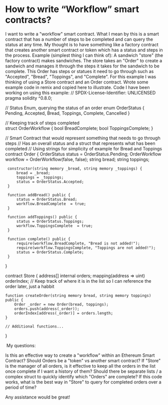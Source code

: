 
# How to write “Workflow” smart contracts?

I want to write a "workflow" smart contract. What I mean by this is a smart contract that has a number of steps to be completed and can query the status at any time. My thought is to have something like a factory contract that creates another smart contract or token which has a status and steps in the process.
Example (simplest thing I can think of):
A sandwich "store" (the factory contract) makes sandwiches. The store takes an "Order" to create a sandwich and manages it through the steps it takes for the sandwich to be complete. This Order has steps or statues it need to go through such as "Accepted", "Bread", "Toppings",  and "Complete".
For this example I was thinking of using a Store contract and an Order contract. Wrote some example code in remix and copied here to illustrate.
Code I have been working on using this example:
// SPDX-License-Identifier: UNLICENSED
pragma solidity ^0.8.0;

// Status Enum, querying the status of an order
enum OrderStatus {
    Pending,
    Accepted,
    Bread,
    Toppings,
    Complete,
    Cancelled
}

// Keeping track of steps completed  
struct OrderWorkflow {
    bool BreadComplete;
    bool ToppingsComplete;
}

// Smart Contract that would represent something that needs to go through steps
// Has an overall status and a struct that represents what has been completed
// Using strings for simplicity of example for Bread and Toppings
contract Order {
      OrderStatus status = OrderStatus.Pending;
      OrderWorkflow workflow = OrderWorkflow(false, false);
      string bread; 
      string toppings;

     
     constructor(string memory _bread, string memory _toppings) {
         bread = _bread;
         toppings = _toppings;
         status = OrderStatus.Accepted;
     }
    
     function addBread() public {
         status = OrderStatus.Bread;
         workflow.BreadComplete  = true;
     }

     function addToppings() public {
         status = OrderStatus.Toppings;
         workflow.ToppingsComplete  = true;
     }

     function complete() public {
         require(workflow.BreadComplete, "Bread is not added!");
         require(workflow.ToppingsComplete, "Toppings are not added!");
         status = OrderStatus.Complete;
     }
}

contract Store {
    address[] internal orders;
    mapping(address => uint) orderIndex; // Keep track of where it is in the list so I can reference the order later, just a habbit

    function createOrder(string memory bread, string memory toppings) public {
        Order _order = new Order(bread, toppings);
        orders.push(address(_order));
        orderIndex[address(_order)] = orders.length;
    }

    // Additional functions...
}

​
My questions:

Is this an effective way to create a "workflow" within an Ethereum Smart Contract? Should Orders be a "token" vs another smart contract?
If "Store" is the manager of all orders, is it effective to keep all the orders in the list once complete if I want a history of them? Should there be separate lists / a complex struct to quickly identify which "Orders" are complete?
If this code works, what is the best way in "Store" to query for completed orders over a period of time?

Any assistance would be great!

        